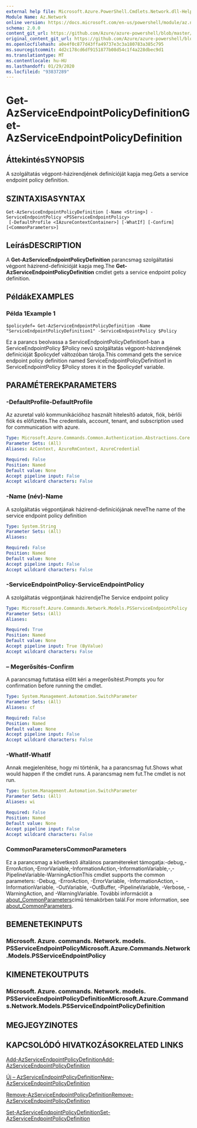 ```yaml
---
external help file: Microsoft.Azure.PowerShell.Cmdlets.Network.dll-Help.xml
Module Name: Az.Network
online version: https://docs.microsoft.com/en-us/powershell/module/az.network/get-azserviceendpointpolicydefinition
schema: 2.0.0
content_git_url: https://github.com/Azure/azure-powershell/blob/master/src/Network/Network/help/Get-AzServiceEndpointPolicyDefinition.md
original_content_git_url: https://github.com/Azure/azure-powershell/blob/master/src/Network/Network/help/Get-AzServiceEndpointPolicyDefinition.md
ms.openlocfilehash: a0e4f0c877d43ffa49737e3c3a180783a385c795
ms.sourcegitcommit: 4d2c178cd6df9151877b08d54c1f4a228dbec9d1
ms.translationtype: MT
ms.contentlocale: hu-HU
ms.lasthandoff: 01/29/2020
ms.locfileid: "93837289"
---
```

# <span data-ttu-id="4f7da-101">Get-AzServiceEndpointPolicyDefinition</span><span class="sxs-lookup"><span data-stu-id="4f7da-101">Get-AzServiceEndpointPolicyDefinition</span></span>

## <span data-ttu-id="4f7da-102">Áttekintés</span><span class="sxs-lookup"><span data-stu-id="4f7da-102">SYNOPSIS</span></span>
<span data-ttu-id="4f7da-103">A szolgáltatás végpont-házirendjének definícióját kapja meg.</span><span class="sxs-lookup"><span data-stu-id="4f7da-103">Gets a service endpoint policy definition.</span></span>

## <span data-ttu-id="4f7da-104">SZINTAXISA</span><span class="sxs-lookup"><span data-stu-id="4f7da-104">SYNTAX</span></span>

```
Get-AzServiceEndpointPolicyDefinition [-Name <String>] -ServiceEndpointPolicy <PSServiceEndpointPolicy>
 [-DefaultProfile <IAzureContextContainer>] [-WhatIf] [-Confirm] [<CommonParameters>]
```

## <span data-ttu-id="4f7da-105">Leírás</span><span class="sxs-lookup"><span data-stu-id="4f7da-105">DESCRIPTION</span></span>
<span data-ttu-id="4f7da-106">A **Get-AzServiceEndpointPolicyDefinition** parancsmag szolgáltatási végpont házirend-definícióját kapja meg.</span><span class="sxs-lookup"><span data-stu-id="4f7da-106">The **Get-AzServiceEndpointPolicyDefinition** cmdlet gets a service endpoint policy definition.</span></span>

## <span data-ttu-id="4f7da-107">Példák</span><span class="sxs-lookup"><span data-stu-id="4f7da-107">EXAMPLES</span></span>

### <span data-ttu-id="4f7da-108">Példa 1</span><span class="sxs-lookup"><span data-stu-id="4f7da-108">Example 1</span></span>
```
$policydef= Get-AzServiceEndpointPolicyDefinition -Name "ServiceEndpointPolicyDefinition1" -ServiceEndpointPolicy $Policy
```

<span data-ttu-id="4f7da-109">Ez a parancs beolvassa a ServiceEndpointPolicyDefinition1-ban a ServiceEndpointPolicy $Policy nevű szolgáltatás végpont-házirendjének definícióját $policydef változóban tárolja.</span><span class="sxs-lookup"><span data-stu-id="4f7da-109">This command gets the service endpoint policy definition named ServiceEndpointPolicyDefinition1 in ServiceEndpointPolicy $Policy stores it in the $policydef variable.</span></span>

## <span data-ttu-id="4f7da-110">PARAMÉTEREK</span><span class="sxs-lookup"><span data-stu-id="4f7da-110">PARAMETERS</span></span>

### <span data-ttu-id="4f7da-111">-DefaultProfile</span><span class="sxs-lookup"><span data-stu-id="4f7da-111">-DefaultProfile</span></span>
<span data-ttu-id="4f7da-112">Az azuretal való kommunikációhoz használt hitelesítő adatok, fiók, bérlői fiók és előfizetés.</span><span class="sxs-lookup"><span data-stu-id="4f7da-112">The credentials, account, tenant, and subscription used for communication with azure.</span></span>

```yaml
Type: Microsoft.Azure.Commands.Common.Authentication.Abstractions.Core.IAzureContextContainer
Parameter Sets: (All)
Aliases: AzContext, AzureRmContext, AzureCredential

Required: False
Position: Named
Default value: None
Accept pipeline input: False
Accept wildcard characters: False
```

### <span data-ttu-id="4f7da-113">-Name (név)</span><span class="sxs-lookup"><span data-stu-id="4f7da-113">-Name</span></span>
<span data-ttu-id="4f7da-114">A szolgáltatás végpontjának házirend-definíciójának neve</span><span class="sxs-lookup"><span data-stu-id="4f7da-114">The name of the service endpoint policy definition</span></span>

```yaml
Type: System.String
Parameter Sets: (All)
Aliases:

Required: False
Position: Named
Default value: None
Accept pipeline input: False
Accept wildcard characters: False
```

### <span data-ttu-id="4f7da-115">-ServiceEndpointPolicy</span><span class="sxs-lookup"><span data-stu-id="4f7da-115">-ServiceEndpointPolicy</span></span>
<span data-ttu-id="4f7da-116">A szolgáltatás végpontjának házirendje</span><span class="sxs-lookup"><span data-stu-id="4f7da-116">The Service endpoint policy</span></span>

```yaml
Type: Microsoft.Azure.Commands.Network.Models.PSServiceEndpointPolicy
Parameter Sets: (All)
Aliases:

Required: True
Position: Named
Default value: None
Accept pipeline input: True (ByValue)
Accept wildcard characters: False
```

### <span data-ttu-id="4f7da-117">– Megerősítés</span><span class="sxs-lookup"><span data-stu-id="4f7da-117">-Confirm</span></span>
<span data-ttu-id="4f7da-118">A parancsmag futtatása előtt kéri a megerősítést.</span><span class="sxs-lookup"><span data-stu-id="4f7da-118">Prompts you for confirmation before running the cmdlet.</span></span>

```yaml
Type: System.Management.Automation.SwitchParameter
Parameter Sets: (All)
Aliases: cf

Required: False
Position: Named
Default value: None
Accept pipeline input: False
Accept wildcard characters: False
```

### <span data-ttu-id="4f7da-119">-WhatIf</span><span class="sxs-lookup"><span data-stu-id="4f7da-119">-WhatIf</span></span>
<span data-ttu-id="4f7da-120">Annak megjelenítése, hogy mi történik, ha a parancsmag fut.</span><span class="sxs-lookup"><span data-stu-id="4f7da-120">Shows what would happen if the cmdlet runs.</span></span> <span data-ttu-id="4f7da-121">A parancsmag nem fut.</span><span class="sxs-lookup"><span data-stu-id="4f7da-121">The cmdlet is not run.</span></span>

```yaml
Type: System.Management.Automation.SwitchParameter
Parameter Sets: (All)
Aliases: wi

Required: False
Position: Named
Default value: None
Accept pipeline input: False
Accept wildcard characters: False
```

### <span data-ttu-id="4f7da-122">CommonParameters</span><span class="sxs-lookup"><span data-stu-id="4f7da-122">CommonParameters</span></span>
<span data-ttu-id="4f7da-123">Ez a parancsmag a következő általános paramétereket támogatja:-debug,-ErrorAction,-ErrorVariable,-InformationAction,-InformationVariable,-,-PipelineVariable-WarningAction</span><span class="sxs-lookup"><span data-stu-id="4f7da-123">This cmdlet supports the common parameters: -Debug, -ErrorAction, -ErrorVariable, -InformationAction, -InformationVariable, -OutVariable, -OutBuffer, -PipelineVariable, -Verbose, -WarningAction, and -WarningVariable.</span></span> <span data-ttu-id="4f7da-124">További információt a [about_CommonParameters](https://go.microsoft.com/fwlink/?LinkID=113216)című témakörben talál.</span><span class="sxs-lookup"><span data-stu-id="4f7da-124">For more information, see [about_CommonParameters](https://go.microsoft.com/fwlink/?LinkID=113216).</span></span>

## <span data-ttu-id="4f7da-125">BEMENETEK</span><span class="sxs-lookup"><span data-stu-id="4f7da-125">INPUTS</span></span>

### <span data-ttu-id="4f7da-126">Microsoft. Azure. commands. Network. models. PSServiceEndpointPolicy</span><span class="sxs-lookup"><span data-stu-id="4f7da-126">Microsoft.Azure.Commands.Network.Models.PSServiceEndpointPolicy</span></span>

## <span data-ttu-id="4f7da-127">KIMENETEK</span><span class="sxs-lookup"><span data-stu-id="4f7da-127">OUTPUTS</span></span>

### <span data-ttu-id="4f7da-128">Microsoft. Azure. commands. Network. models. PSServiceEndpointPolicyDefinition</span><span class="sxs-lookup"><span data-stu-id="4f7da-128">Microsoft.Azure.Commands.Network.Models.PSServiceEndpointPolicyDefinition</span></span>

## <span data-ttu-id="4f7da-129">MEGJEGYZI</span><span class="sxs-lookup"><span data-stu-id="4f7da-129">NOTES</span></span>

## <span data-ttu-id="4f7da-130">KAPCSOLÓDÓ HIVATKOZÁSOK</span><span class="sxs-lookup"><span data-stu-id="4f7da-130">RELATED LINKS</span></span>

[<span data-ttu-id="4f7da-131">Add-AzServiceEndpointPolicyDefinition</span><span class="sxs-lookup"><span data-stu-id="4f7da-131">Add-AzServiceEndpointPolicyDefinition</span></span>](./Add-AzServiceEndpointPolicyDefinition.md)

[<span data-ttu-id="4f7da-132">Új – AzServiceEndpointPolicyDefinition</span><span class="sxs-lookup"><span data-stu-id="4f7da-132">New-AzServiceEndpointPolicyDefinition</span></span>](./New-AzServiceEndpointPolicyDefinition.md)

[<span data-ttu-id="4f7da-133">Remove-AzServiceEndpointPolicyDefinition</span><span class="sxs-lookup"><span data-stu-id="4f7da-133">Remove-AzServiceEndpointPolicyDefinition</span></span>](./Remove-AzServiceEndpointPolicyDefinition.md)

[<span data-ttu-id="4f7da-134">Set-AzServiceEndpointPolicyDefinition</span><span class="sxs-lookup"><span data-stu-id="4f7da-134">Set-AzServiceEndpointPolicyDefinition</span></span>](./Set-AzServiceEndpointPolicyDefinition.md)
